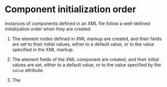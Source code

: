 Component initialization order
==============================

Instances of components defined in an XML file follow a well-defined initialization order when they are created.

1.  The [**<children>**](children_1608551.html) element nodes defined in XML markup are created, and their fields are set to their initial values, either to a default value, or to the value specified in the XML markup.
    
2.  The **[<interface>](interface_1608549.html)** element fields of the XML component are created, and their initial values are set, either to a default value, or to the value specified by the `value` attribute.
    
3.  The [**<script>**](script_1608550.html) element `init()` function is called, and all initializations contained in the function are performed.
    

Note the following implications of this initialization order.

Initial XML Markup Node Field Values May Be Overridden
------------------------------------------------------

The field values defined in XML markup in the **<children>** nodes may be overridden as many as two times, depending on the definitions of the **<interface>** element field attributes, and the initializations contained in the **<script>** element **`init()`** function.

Observer Functions
------------------

Observer functions of fields that are set up in the **`init()`** function do not get called when those fields are initialized. This is because the initialization of interface fields, or of fields of the component **<children>** element nodes, is done before the **`init()`** function that sets up the observers is called. Thus, in some cases, it may be necessary to explicitly call the field observer functions in **`init()`** if they need to be executed for the initial field setting.

Also note that field observer callback functions set up in **`init()`** cannot be guaranteed to have returned when the component is created using **`createObject()`** or **`createChild()`**. This means that a component object may not have been completely constructed immediately after those calls. For certain nodes that may rely on dynamically-downloaded content to construct the node, such as [**PosterGrid**](PosterGrid_1607203.html), subsequent object function calls may return an object reference to an unconstructed object.

Parenting and the Focus Chain
-----------------------------

For nodes that are defined in the **<children>** XML markup of the component file, the parent node is set after the node is created, and **`init()`** is called. This has implications for the focus chain (see [**Remote Control Events**](Remote-Control-Events_1607636.html)), which must end at a node derived from **[Scene](Scene_1607315.html)**. Until the newly-created node is parented to a node that is either derived from **Scene**, or parented to a node in a focus chain that ends on a node derived from **Scene**, you will not be able to set remote control focus on the node.

Program Action Fields
---------------------

Certain fields should not be set in XML markup of the SceneGraph nodes, specifically any control fields that initiate a program action, such as starting a video to play, or an animation. These fields should be set in BrightScript as part of scripting the program flow of the component.